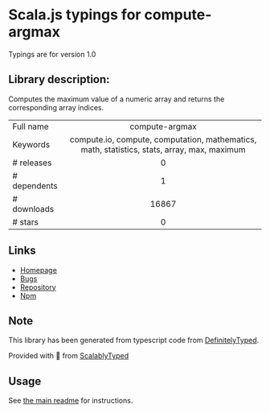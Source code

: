 
# Scala.js typings for compute-argmax

Typings are for version 1.0

## Library description:
Computes the maximum value of a numeric array and returns the corresponding array indices.

|                    |                 |
| ------------------ | :-------------: |
| Full name          | compute-argmax |
| Keywords           | compute.io, compute, computation, mathematics, math, statistics, stats, array, max, maximum |
| # releases         | 0 |
| # dependents       | 1 |
| # downloads        | 16867 |
| # stars            | 0 |

## Links
- [Homepage](https://github.com/compute-io/argmax)
- [Bugs](https://github.com/compute-io/argmax/issues)
- [Repository](https://github.com/compute-io/argmax)
- [Npm](https://www.npmjs.com/package/compute-argmax)
    


## Note
This library has been generated from typescript code from [DefinitelyTyped](https://definitelytyped.org).

Provided with :purple_heart: from [ScalablyTyped](https://github.com/oyvindberg/ScalablyTyped)

## Usage
See [the main readme](../../readme.md) for instructions.



